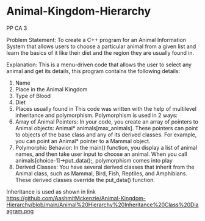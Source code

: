 # Animal-Kingdom-Hierarchy
PP CA 3

Problem Statement:
To create a C++ program for an Animal Information System that allows users to choose a particular 
animal from a given list and learn the basics of it like their diet and the region they are usually found 
in.


Explanation:
This is a menu-driven code that allows the user to select any animal and get its details, this program 
contains the following details:
1. Name
2. Place in the Animal Kingdom
3. Type of Blood
4. Diet
5. Places usually found in
This code was written with the help of multilevel inheritance and polymorphism.
Polymorphism is used in 2 ways:
1. Array of Animal Pointers:
In your code, you create an array of pointers to Animal objects: Animal* 
animals[max_animals]. These pointers can point to objects of the base class and any of 
its derived classes. For example, you can point an Animal* pointer to a Mammal object.
2. Polymorphic Behavior:
In the main() function, you display a list of animal names, and then take user input to 
choose an animal. When you call animals[choice-1]->put_data();, polymorphism comes 
into play
3. Derived Classes:
You have several derived classes that inherit from the Animal class, such as Mammal,
Bird, Fish, Reptiles, and Amphibians. These derived classes override the put_data() 
function.

Inheritance is used as shown in link https://github.com/AashmitMckenzie/Animal-Kingdom-Hierarchy/blob/main/Animal%20Hierarchy%20Inheritance%20Class%20Diaagram.png

